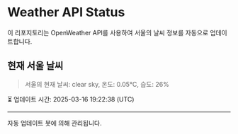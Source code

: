 
# Weather API Status

이 리포지토리는 OpenWeather API를 사용하여 서울의 날씨 정보를 자동으로 업데이트합니다.

## 현재 서울 날씨
> 서울의 현재 날씨: clear sky, 온도: 0.05°C, 습도: 26%

⏳ 업데이트 시간: 2025-03-16 19:22:38 (UTC)

---
자동 업데이트 봇에 의해 관리됩니다.
